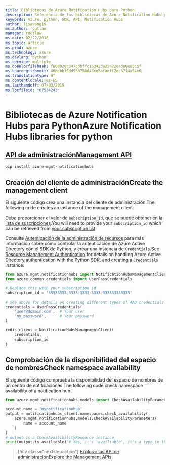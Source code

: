 ```yaml
---
title: Bibliotecas de Azure Notification Hubs para Python
description: Referencia de las bibliotecas de Azure Notification Hubs para Python
keywords: Azure, python, SDK, API, Notification Hubs
author: lisawong19
ms.author: routlaw
manager: routlaw
ms.date: 02/22/2018
ms.topic: article
ms.prod: azure
ms.technology: azure
ms.devlang: python
ms.service: multiple
ms.openlocfilehash: f600b28c347cdbffc16342da25a72e4de8e83c5f
ms.sourcegitcommit: 46bebbf5dd558750043ce5afadff2ec3714a54e6
ms.translationtype: HT
ms.contentlocale: es-ES
ms.lasthandoff: 07/03/2019
ms.locfileid: "67534243"
---
```

# <a name="azure-notification-hubs-libraries-for-python"></a><span data-ttu-id="42069-104">Bibliotecas de Azure Notification Hubs para Python</span><span class="sxs-lookup"><span data-stu-id="42069-104">Azure Notification Hubs libraries for python</span></span>

## <a name="management-apipythonapioverviewazurenotificationhubsmanagement"></a>[<span data-ttu-id="42069-105">API de administración</span><span class="sxs-lookup"><span data-stu-id="42069-105">Management API</span></span>](/python/api/overview/azure/notificationhubs/management)

```bash
pip install azure-mgmt-notificationhubs
```

## <a name="create-the-management-client"></a><span data-ttu-id="42069-106">Creación del cliente de administración</span><span class="sxs-lookup"><span data-stu-id="42069-106">Create the management client</span></span>

<span data-ttu-id="42069-107">El siguiente código crea una instancia del cliente de administración.</span><span class="sxs-lookup"><span data-stu-id="42069-107">The following code creates an instance of the management client.</span></span>

<span data-ttu-id="42069-108">Debe proporcionar el valor de ``subscription_id``, que se puede obtener en [la lista de suscripciones](https://manage.windowsazure.com/#Workspaces/AdminTasks/SubscriptionMapping).</span><span class="sxs-lookup"><span data-stu-id="42069-108">You will need to provide your ``subscription_id`` which can be retrieved from [your subscription list](https://manage.windowsazure.com/#Workspaces/AdminTasks/SubscriptionMapping).</span></span>

<span data-ttu-id="42069-109">Consulte [Autenticación de la administración de recursos](/python/azure/python-sdk-azure-authenticate) para más información sobre cómo controlar la autenticación de Azure Active Directory con el SDK de Python, y crear una instancia de ``Credentials``.</span><span class="sxs-lookup"><span data-stu-id="42069-109">See [Resource Management Authentication](/python/azure/python-sdk-azure-authenticate) for details on handling Azure Active Directory authentication with the Python SDK, and creating a ``Credentials`` instance.</span></span>

```python
from azure.mgmt.notificationhubs import NotificationHubsManagementClient
from azure.common.credentials import UserPassCredentials

# Replace this with your subscription id
subscription_id = '33333333-3333-3333-3333-333333333333'

# See above for details on creating different types of AAD credentials
credentials = UserPassCredentials(
    'user@domain.com',  # Your user
    'my_password',      # Your password
)

redis_client = NotificationHubsManagementClient(
    credentials,
    subscription_id
)
```

## <a name="check-namespace-availability"></a><span data-ttu-id="42069-110">Comprobación de la disponibilidad del espacio de nombres</span><span class="sxs-lookup"><span data-stu-id="42069-110">Check namespace availability</span></span>

<span data-ttu-id="42069-111">El siguiente código comprueba la disponibilidad del espacio de nombres de un centro de notificaciones.</span><span class="sxs-lookup"><span data-stu-id="42069-111">The following code check namespace availability of a notification hub.</span></span>

```python
from azure.mgmt.notificationhubs.models import CheckAvailabilityParameters

account_name = 'mynotificationhub'
output = notificationhubs_client.namespaces.check_availability(
    azure.mgmt.notificationhubs.models.CheckAvailabilityParameters(
        name = account_name
    )
)
# output is a CheckAvailibilityResource instance
print(output.is_availiable) # Yes, it's 'availiable', it's a typo in the REST API
```

> [!div class="nextstepaction"]
> [<span data-ttu-id="42069-112">Explorar las API de administración</span><span class="sxs-lookup"><span data-stu-id="42069-112">Explore the Management APIs</span></span>](/python/api/overview/azure/notificationhubs/management)
